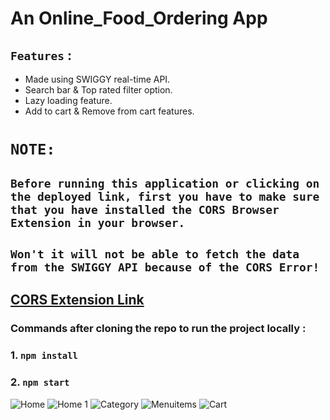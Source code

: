 # An Online_Food_Ordering App

## `Features` :
- Made using SWIGGY real-time API.
- Search bar & Top rated filter option.
- Lazy loading feature.
- Add to cart & Remove from cart features.


# `NOTE:`

## `Before running this application or clicking on the deployed link, first you have to make sure that you have installed the CORS Browser Extension in your browser.`

## `Won't it will not be able to fetch the data from the SWIGGY API because of the CORS Error!`

## [CORS Extension Link](https://chromewebstore.google.com/detail/lhobafahddgcelffkeicbaginigeejlf?utm_source=item-share-cb)

### Commands after cloning the repo to run the project locally :
### 1. `npm install`
### 2. `npm start`

![Home](https://github.com/Saha-7/Online_Food_Ordering/blob/main/Screenshots/home.png)
![Home 1](https://github.com/Saha-7/Online_Food_Ordering/blob/main/Screenshots/home1.png)
![Category](https://github.com/Saha-7/Online_Food_Ordering/blob/main/Screenshots/category.png)
![Menuitems](https://github.com/Saha-7/Online_Food_Ordering/blob/main/Screenshots/items.png)
![Cart](https://github.com/Saha-7/Online_Food_Ordering/blob/main/Screenshots/cart.png)
